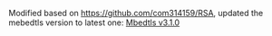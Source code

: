 Modified based on https://github.com/com314159/RSA,
updated the mebedtls version to latest one: [Mbedtls v3.1.0](https://github.com/Mbed-TLS/mbedtls/tree/fff641a273a2c7596a88a6f525dfbf29cbd6a2d8)